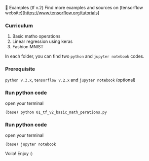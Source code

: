 :black_heart: Examples (tf v.2)
Find more examples and sources on (tensorflow website)[https://www.tensorflow.org/tutorials]

### Curriculum
01) Basic matho operations
02) Linear regression using keras
03) Fashion MNIST

In each folder, you can find two `python` and `jupyter notebook` codes. 

### Prerequisite 
`python v.3.x`, `tensorflow v.2.x` and `jupyter notebook` (optional)

### Run python code
open your terminal
```
(base) python 01_tf_v2_basic_math_perations.py
```
### Run python code
open your terminal
```
(base) jupyter notebook
```
Voila!
Enjoy :)
